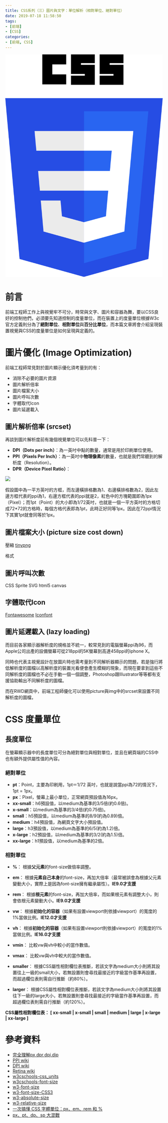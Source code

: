 ```yaml
---
title: CSS系列（三）圖片與文字：單位解析（相對單位、絕對單位）
date: 2019-07-18 11:58:50
tags:
- [前端]
- [CSS]
categories: 
- [前端, CSS]
---
```


![](/images/CSS-logo.svg)

# 前言
前端工程師工作上與視覺牢不可分，時常與文字、圖片和容器為舞，要以CSS良好的控制他們，必須要先知道控制的度量單位，而在裝置上的度量單位根據W3c官方定義則分為了**絕對單位**、**相對單位**與**百分比單位**，而本篇文章將會介紹呈現裝置視覺與CSS的度量單位是如何呈現與定義的。

# 圖片優化 (Image Optimization)

前端工程師常見對於圖片顯示優化須考量到的有：
- 消除不必要的圖片資源
- 圖片解析倍率
- 圖片檔案大小
- 圖片呼叫次數
- 字體取代Icon
- 圖片延遲載入


## 圖片解析倍率 (srcset)

再談到圖片解析度前有幾個視覺單位可以先科普一下：

- **DPI（Dots per inch）**：為一英吋中點的數量，通常是用於印刷單位使用。
- **PPI（Pixels Per Inch）**：為一英吋中**物理像素**的數量，也就是我們常聽到的解析度（Resolution）。
- **DPR（Device Pixel Ratio）**：

![](/images/CSS-dpi.jpg)

假設圖中為一平方英吋的方框，而左邊橫排格數為1、右邊橫排格數為2，因此左邊方框代表的ppi為1，右邊方框代表的ppi就是2，紅色中的方塊範圍即為1px（Pixel）；而1pt（Point）的大小即為1/72英吋，也就是一個一平方英吋的方格切成72*72的方格時，每個方格代表即為1pt，此時正好同等1px。因此在72ppi情況下其實1pt就會同等於1px。


## 圖片檔案大小 (picture size cost down)

壓縮
[tinypng](https://tinypng.com/)

格式

## 圖片呼叫次數

CSS Sprite
SVG
html5 canvas


## 字體取代Icon

[Fontawesome](https://fontawesome.com/)
[Iconfont](https://www.iconfont.cn/)

## 圖片延遲載入 (lazy loading)



而目前各家顯示器解析度的規格並不統一，較常見到的電腦螢幕ppi為96，而Apple公司出產的設備螢幕可從218ppi的5K螢幕到高達458ppi的iphone X。






同時也代表主視覺設計在放圖片時也需考量到不同解析器顯示的問題，若是強行將低解析度的圖檔以高解析度的裝置光看便會產生模糊的現象，而現在要拿到這些不同解析度的圖檔也不必在手動一個一個調整，Photoshop跟Illustrator等等都有支援協助輸出不同解析度的圖檔。

而在RWD網頁中，前端工程師優化可以使用picture與img中的srcset來設置不同解析度的圖檔， 




# CSS 度量單位

## 長度單位
在螢幕顯示器中的長度單位可分為絕對單位與相對單位，並且在網頁端的CSS中也有額外提供屬性值的內容。

### 絕對單位
- **pt**：Point，主要為印刷用，1pt＝1/72 英吋，也就是說當ppi為72的情況下，1pt = 1px。
- **px**：Pixel，螢幕上最小單位，正常網頁預設值為16px。
- **xx-small**：h6預設值，以medium為基準的3/5倍(約0.6倍)。
- **x-small**：以medium為基準的3/4倍(約0.75倍)。
- **small**：h5預設值，以medium為基準的8/9(約為0.89)倍。
- **medium**：h4預設值，為網頁文字大小預設值。
- **large**：h3預設值，以medium為基準的6/5(約為1.2)倍。
- **x-large**：h2預設值，以medium為基準的3/2(約為1.5)倍。
- **xx-large**：h1預設值，以medium為基準的2倍。

### 相對單位
- **%**：
根據**父元素**的font-size做倍率調整。

- **em**：
根據**元素自己本身**的font-size，再加大倍率（最常被誤會為根據父元素變動大小，實際上是因為font-size擁有繼承屬性）。**IE9.0才支援**

- **rem**：
根據**根元素**的font-size，再加大倍率，而如果根元素有調整大小，則會依根元素變動大小。**IE9.0才支援**

- **vw**：
根據**初始化的容器**（如果有設置viewport則依據viewport）的寬度的1%當做比例。**IE12.0才支援**

- **vh**：
根據**初始化的容器**（如果有設置viewport則依據viewport）的寬度的1%當做比例。**IE16.0才支援**

- **vmin**：
比較vw與vh中較小的當作數值。

- **vmax**：
比較vw與vh中較大的當作數值。

- **smaller**：
根據CSS屬性相對欄位表推斷，若該文字為medium大小則將其設置往上一級的small大小，若無設置則會尋找最接近的字級當作基準再設置，而超過欄位表則需自行推斷（約80%）。

- **larger**：
根據CSS屬性相對欄位表推斷，若該文字為medium大小則將其設置往下一級的large大小，若無設置則會尋找最接近的字級當作基準再設置，而超過欄位表則需自行推斷（約120%）。

**CSS屬性相對欄位表： [ xx-small | x-small | small | medium | large | x-large | xx-large ]**



# 參考資料
- [完全理解px,dpr,dpi,dip](http://www.ayqy.net/blog/%E5%AE%8C%E5%85%A8%E7%90%86%E8%A7%A3px-dpr-dpi-dip/)
- [PPI wiki](https://zh.wikipedia.org/wiki/%E6%AF%8F%E8%8B%B1%E5%AF%B8%E5%83%8F%E7%B4%A0)
- [DPI wiki](https://en.wikipedia.org/wiki/Dots_per_inch)
- [Retina wiki](https://en.wikipedia.org/wiki/Retina_display)
- [w3cschools-css_units](https://www.w3schools.com/cssref/css_units.asp)
- [w3cschools-font-size](https://www.w3schools.com/cssref/pr_font_font-size.asp)
- [w3-font-size](https://www.w3.org/QA/Tips/font-size)
- [w3-font-size-CSS3](https://drafts.csswg.org/css-fonts-3/#propdef-font-size)
- [w3-absolute-size](https://www.w3.org/TR/CSS2/fonts.html#value-def-absolute-size)
- [w3-relative-size](https://www.w3.org/TR/CSS2/fonts.html#value-def-relative-size)
- [一次搞懂 CSS 字體單位：px、em、rem 和 %](https://www.oxxostudio.tw/articles/201809/css-font-size.html)
- [px、pt、dp、sp 大混戰](https://blog.akanelee.me/2018/07/31/dpi-px-pt-dp-sp/)